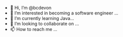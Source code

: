 - 👋 Hi, I’m @bcdevon
- 👀 I’m interested in becoming a software engineer ...
- 🌱 I’m currently learning Java...
- 💞️ I’m looking to collaborate on ...
- 📫 How to reach me ...

<!---
bcdevon/bcdevon is a ✨ special ✨ repository because its `README.md` (this file) appears on your GitHub profile.
You can click the Preview link to take a look at your changes.
--->
